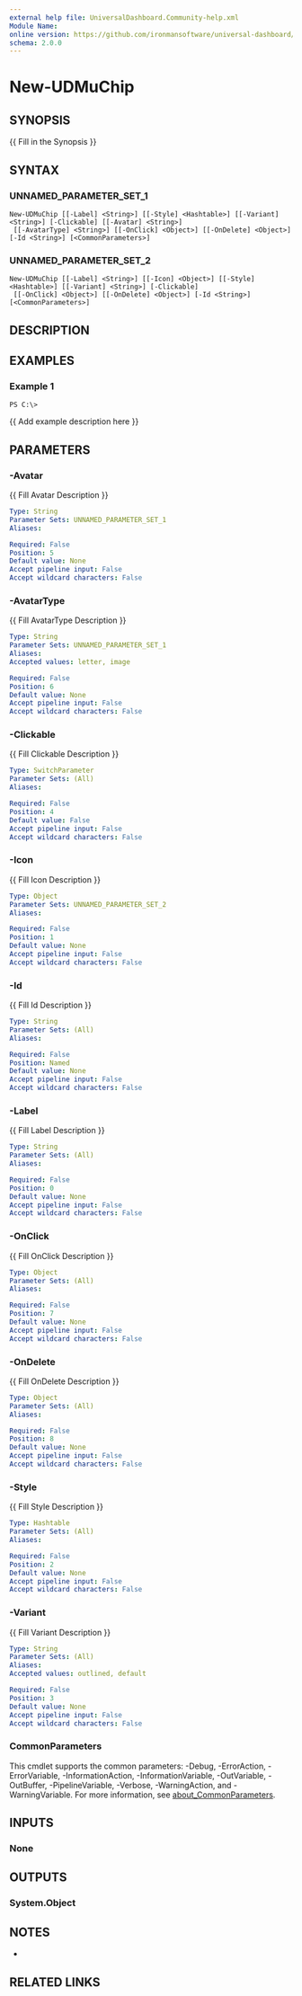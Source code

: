 ```yaml
---
external help file: UniversalDashboard.Community-help.xml
Module Name:
online version: https://github.com/ironmansoftware/universal-dashboard/blob/master/src/UniversalDashboard/Help/New-UDMonitor.md
schema: 2.0.0
---
```


# New-UDMuChip

## SYNOPSIS
{{ Fill in the Synopsis }}

## SYNTAX

### UNNAMED_PARAMETER_SET_1
```
New-UDMuChip [[-Label] <String>] [[-Style] <Hashtable>] [[-Variant] <String>] [-Clickable] [[-Avatar] <String>]
 [[-AvatarType] <String>] [[-OnClick] <Object>] [[-OnDelete] <Object>] [-Id <String>] [<CommonParameters>]
```

### UNNAMED_PARAMETER_SET_2
```
New-UDMuChip [[-Label] <String>] [[-Icon] <Object>] [[-Style] <Hashtable>] [[-Variant] <String>] [-Clickable]
 [[-OnClick] <Object>] [[-OnDelete] <Object>] [-Id <String>] [<CommonParameters>]
```

## DESCRIPTION


## EXAMPLES

### Example 1
```
PS C:\> 
```

{{ Add example description here }}

## PARAMETERS

### -Avatar
{{ Fill Avatar Description }}

```yaml
Type: String
Parameter Sets: UNNAMED_PARAMETER_SET_1
Aliases:

Required: False
Position: 5
Default value: None
Accept pipeline input: False
Accept wildcard characters: False
```

### -AvatarType
{{ Fill AvatarType Description }}

```yaml
Type: String
Parameter Sets: UNNAMED_PARAMETER_SET_1
Aliases:
Accepted values: letter, image

Required: False
Position: 6
Default value: None
Accept pipeline input: False
Accept wildcard characters: False
```

### -Clickable
{{ Fill Clickable Description }}

```yaml
Type: SwitchParameter
Parameter Sets: (All)
Aliases:

Required: False
Position: 4
Default value: False
Accept pipeline input: False
Accept wildcard characters: False
```

### -Icon
{{ Fill Icon Description }}

```yaml
Type: Object
Parameter Sets: UNNAMED_PARAMETER_SET_2
Aliases:

Required: False
Position: 1
Default value: None
Accept pipeline input: False
Accept wildcard characters: False
```

### -Id
{{ Fill Id Description }}

```yaml
Type: String
Parameter Sets: (All)
Aliases:

Required: False
Position: Named
Default value: None
Accept pipeline input: False
Accept wildcard characters: False
```

### -Label
{{ Fill Label Description }}

```yaml
Type: String
Parameter Sets: (All)
Aliases:

Required: False
Position: 0
Default value: None
Accept pipeline input: False
Accept wildcard characters: False
```

### -OnClick
{{ Fill OnClick Description }}

```yaml
Type: Object
Parameter Sets: (All)
Aliases:

Required: False
Position: 7
Default value: None
Accept pipeline input: False
Accept wildcard characters: False
```

### -OnDelete
{{ Fill OnDelete Description }}

```yaml
Type: Object
Parameter Sets: (All)
Aliases:

Required: False
Position: 8
Default value: None
Accept pipeline input: False
Accept wildcard characters: False
```

### -Style
{{ Fill Style Description }}

```yaml
Type: Hashtable
Parameter Sets: (All)
Aliases:

Required: False
Position: 2
Default value: None
Accept pipeline input: False
Accept wildcard characters: False
```

### -Variant
{{ Fill Variant Description }}

```yaml
Type: String
Parameter Sets: (All)
Aliases:
Accepted values: outlined, default

Required: False
Position: 3
Default value: None
Accept pipeline input: False
Accept wildcard characters: False
```

### CommonParameters
This cmdlet supports the common parameters: -Debug, -ErrorAction, -ErrorVariable, -InformationAction, -InformationVariable, -OutVariable, -OutBuffer, -PipelineVariable, -Verbose, -WarningAction, and -WarningVariable. For more information, see [about_CommonParameters](http://go.microsoft.com/fwlink/?LinkID=113216).

## INPUTS

### None
## OUTPUTS

### System.Object
## NOTES
*

## RELATED LINKS
